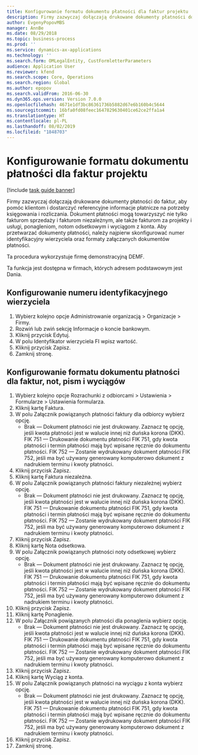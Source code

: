 ```yaml
---
title: Konfigurowanie formatu dokumentu płatności dla faktur projektu
description: Firmy zazwyczaj dołączają drukowane dokumenty płatności do faktur, aby pomóc klientom i dostarczyć referencyjne informacje płatnicze na potrzeby księgowania i rozliczania.
author: EvgenyPopovMBS
manager: AnnBe
ms.date: 08/29/2018
ms.topic: business-process
ms.prod: ''
ms.service: dynamics-ax-applications
ms.technology: ''
ms.search.form: OMLegalEntity, CustFormletterParameters
audience: Application User
ms.reviewer: kfend
ms.search.scope: Core, Operations
ms.search.region: Global
ms.author: epopov
ms.search.validFrom: 2016-06-30
ms.dyn365.ops.version: Version 7.0.0
ms.openlocfilehash: 4671e1df3bc86361736b5882d67e6b160b4c5644
ms.sourcegitcommit: 16bfa0fd08feec1647829630401ce62ce2ffa1a4
ms.translationtype: HT
ms.contentlocale: pl-PL
ms.lasthandoff: 08/02/2019
ms.locfileid: "1848703"
---
```

# <a name="set-up-payment-slip-format-for-project-invoices"></a>Konfigurowanie formatu dokumentu płatności dla faktur projektu

[!include [task guide banner](../../includes/task-guide-banner.md)]

Firmy zazwyczaj dołączają drukowane dokumenty płatności do faktur, aby pomóc klientom i dostarczyć referencyjne informacje płatnicze na potrzeby księgowania i rozliczania. Dokument płatności mogą towarzyszyć nie tylko fakturom sprzedaży i fakturom niezależnym, ale także fakturom za projekty i usługi, ponagleniom, notom odsetkowym i wyciągom z konta. Aby przetwarzać dokumenty płatności, należy najpierw skonfigurować numer identyfikacyjny wierzyciela oraz formaty załączanych dokumentów płatności.

Ta procedura wykorzystuje firmę demonstracyjną DEMF. 

Ta funkcja jest dostępna w firmach, których adresem podstawowym jest Dania.


## <a name="set-up-a-creditor-id-number"></a>Konfigurowanie numeru identyfikacyjnego wierzyciela
1. Wybierz kolejno opcje Administrowanie organizacją > Organizacje > Firmy.
2. Rozwiń lub zwiń sekcję Informacje o koncie bankowym.
3. Kliknij przycisk Edytuj.
4. W polu Identyfikator wierzyciela FI wpisz wartość.
5. Kliknij przycisk Zapisz.
6. Zamknij stronę.

## <a name="set-up-a-payment-slip-format-for-invoices-notes-letters-and-statements"></a>Konfigurowanie formatu dokumentu płatności dla faktur, not, pism i wyciągów
1. Wybierz kolejno opcje Rozrachunki z odbiorcami > Ustawienia > Formularze > Ustawienia formularza.
2. Kliknij kartę Faktura.
3. W polu Załącznik powiązanych płatności faktury dla odbiorcy wybierz opcję.
    * Brak — Dokument płatności nie jest drukowany. Zaznacz tę opcję, jeśli kwota płatności jest w walucie innej niż duńska korona (DKK).   FIK 751 — Drukowanie dokumentu płatności FIK 751, gdy kwota płatności i termin płatności mają być wpisane ręcznie do dokumentu płatności.   FIK 752 — Zostanie wydrukowany dokument płatności FIK 752, jeśli ma być używany generowany komputerowo dokument z nadrukiem terminu i kwoty płatności.  
4. Kliknij przycisk Zapisz.
5. Kliknij kartę Faktura niezależna.
6. W polu Załącznik powiązanych płatności faktury niezależnej wybierz opcję.
    * Brak — Dokument płatności nie jest drukowany. Zaznacz tę opcję, jeśli kwota płatności jest w walucie innej niż duńska korona (DKK).   FIK 751 — Drukowanie dokumentu płatności FIK 751, gdy kwota płatności i termin płatności mają być wpisane ręcznie do dokumentu płatności.   FIK 752 — Zostanie wydrukowany dokument płatności FIK 752, jeśli ma być używany generowany komputerowo dokument z nadrukiem terminu i kwoty płatności.  
7. Kliknij przycisk Zapisz.
8. Kliknij kartę Nota odsetkowa.
9. W polu Załącznik powiązanych płatności noty odsetkowej wybierz opcję.
    * Brak — Dokument płatności nie jest drukowany. Zaznacz tę opcję, jeśli kwota płatności jest w walucie innej niż duńska korona (DKK).   FIK 751 — Drukowanie dokumentu płatności FIK 751, gdy kwota płatności i termin płatności mają być wpisane ręcznie do dokumentu płatności.   FIK 752 — Zostanie wydrukowany dokument płatności FIK 752, jeśli ma być używany generowany komputerowo dokument z nadrukiem terminu i kwoty płatności.  
10. Kliknij przycisk Zapisz.
11. Kliknij kartę Ponaglenie.
12. W polu Załącznik powiązanych płatności dla ponaglenia wybierz opcję.
    * Brak — Dokument płatności nie jest drukowany. Zaznacz tę opcję, jeśli kwota płatności jest w walucie innej niż duńska korona (DKK).   FIK 751 — Drukowanie dokumentu płatności FIK 751, gdy kwota płatności i termin płatności mają być wpisane ręcznie do dokumentu płatności.   FIK 752 — Zostanie wydrukowany dokument płatności FIK 752, jeśli ma być używany generowany komputerowo dokument z nadrukiem terminu i kwoty płatności.  
13. Kliknij przycisk Zapisz.
14. Kliknij kartę Wyciąg z konta.
15. W polu Załącznik powiązanych płatności na wyciągu z konta wybierz opcję.
    * Brak — Dokument płatności nie jest drukowany. Zaznacz tę opcję, jeśli kwota płatności jest w walucie innej niż duńska korona (DKK).   FIK 751 — Drukowanie dokumentu płatności FIK 751, gdy kwota płatności i termin płatności mają być wpisane ręcznie do dokumentu płatności.   FIK 752 — Zostanie wydrukowany dokument płatności FIK 752, jeśli ma być używany generowany komputerowo dokument z nadrukiem terminu i kwoty płatności.  
16. Kliknij przycisk Zapisz.
17. Zamknij stronę.

